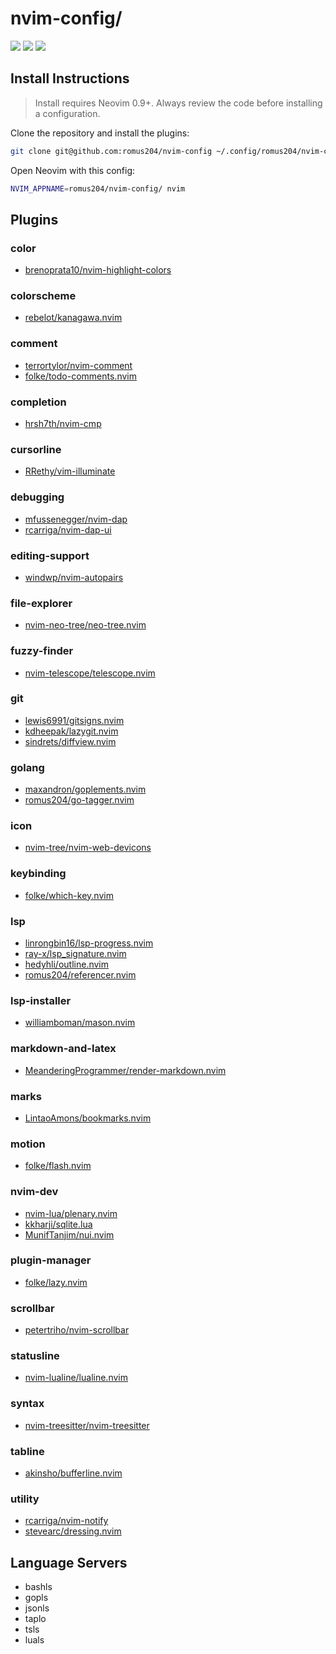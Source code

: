 # nvim-config/

<a href="https://dotfyle.com/romus204/nvim-config"><img src="https://dotfyle.com/romus204/nvim-config/badges/plugins?style=flat" /></a>
<a href="https://dotfyle.com/romus204/nvim-config"><img src="https://dotfyle.com/romus204/nvim-config/badges/leaderkey?style=flat" /></a>
<a href="https://dotfyle.com/romus204/nvim-config"><img src="https://dotfyle.com/romus204/nvim-config/badges/plugin-manager?style=flat" /></a>


## Install Instructions

 > Install requires Neovim 0.9+. Always review the code before installing a configuration.

Clone the repository and install the plugins:

```sh
git clone git@github.com:romus204/nvim-config ~/.config/romus204/nvim-config
```

Open Neovim with this config:

```sh
NVIM_APPNAME=romus204/nvim-config/ nvim
```

## Plugins

### color

+ [brenoprata10/nvim-highlight-colors](https://dotfyle.com/plugins/brenoprata10/nvim-highlight-colors)
### colorscheme

+ [rebelot/kanagawa.nvim](https://dotfyle.com/plugins/rebelot/kanagawa.nvim)
### comment

+ [terrortylor/nvim-comment](https://dotfyle.com/plugins/terrortylor/nvim-comment)
+ [folke/todo-comments.nvim](https://dotfyle.com/plugins/folke/todo-comments.nvim)
### completion

+ [hrsh7th/nvim-cmp](https://dotfyle.com/plugins/hrsh7th/nvim-cmp)
### cursorline

+ [RRethy/vim-illuminate](https://dotfyle.com/plugins/RRethy/vim-illuminate)
### debugging

+ [mfussenegger/nvim-dap](https://dotfyle.com/plugins/mfussenegger/nvim-dap)
+ [rcarriga/nvim-dap-ui](https://dotfyle.com/plugins/rcarriga/nvim-dap-ui)
### editing-support

+ [windwp/nvim-autopairs](https://dotfyle.com/plugins/windwp/nvim-autopairs)
### file-explorer

+ [nvim-neo-tree/neo-tree.nvim](https://dotfyle.com/plugins/nvim-neo-tree/neo-tree.nvim)
### fuzzy-finder

+ [nvim-telescope/telescope.nvim](https://dotfyle.com/plugins/nvim-telescope/telescope.nvim)
### git

+ [lewis6991/gitsigns.nvim](https://dotfyle.com/plugins/lewis6991/gitsigns.nvim)
+ [kdheepak/lazygit.nvim](https://dotfyle.com/plugins/kdheepak/lazygit.nvim)
+ [sindrets/diffview.nvim](https://dotfyle.com/plugins/sindrets/diffview.nvim)
### golang

+ [maxandron/goplements.nvim](https://dotfyle.com/plugins/maxandron/goplements.nvim)
+ [romus204/go-tagger.nvim](https://dotfyle.com/plugins/romus204/go-tagger.nvim)
### icon

+ [nvim-tree/nvim-web-devicons](https://dotfyle.com/plugins/nvim-tree/nvim-web-devicons)
### keybinding

+ [folke/which-key.nvim](https://dotfyle.com/plugins/folke/which-key.nvim)
### lsp

+ [linrongbin16/lsp-progress.nvim](https://dotfyle.com/plugins/linrongbin16/lsp-progress.nvim)
+ [ray-x/lsp_signature.nvim](https://dotfyle.com/plugins/ray-x/lsp_signature.nvim)
+ [hedyhli/outline.nvim](https://dotfyle.com/plugins/hedyhli/outline.nvim)
+ [romus204/referencer.nvim](https://dotfyle.com/plugins/romus204/referencer.nvim)
### lsp-installer

+ [williamboman/mason.nvim](https://dotfyle.com/plugins/williamboman/mason.nvim)
### markdown-and-latex

+ [MeanderingProgrammer/render-markdown.nvim](https://dotfyle.com/plugins/MeanderingProgrammer/render-markdown.nvim)
### marks

+ [LintaoAmons/bookmarks.nvim](https://dotfyle.com/plugins/LintaoAmons/bookmarks.nvim)
### motion

+ [folke/flash.nvim](https://dotfyle.com/plugins/folke/flash.nvim)
### nvim-dev

+ [nvim-lua/plenary.nvim](https://dotfyle.com/plugins/nvim-lua/plenary.nvim)
+ [kkharji/sqlite.lua](https://dotfyle.com/plugins/kkharji/sqlite.lua)
+ [MunifTanjim/nui.nvim](https://dotfyle.com/plugins/MunifTanjim/nui.nvim)
### plugin-manager

+ [folke/lazy.nvim](https://dotfyle.com/plugins/folke/lazy.nvim)
### scrollbar

+ [petertriho/nvim-scrollbar](https://dotfyle.com/plugins/petertriho/nvim-scrollbar)
### statusline

+ [nvim-lualine/lualine.nvim](https://dotfyle.com/plugins/nvim-lualine/lualine.nvim)
### syntax

+ [nvim-treesitter/nvim-treesitter](https://dotfyle.com/plugins/nvim-treesitter/nvim-treesitter)
### tabline

+ [akinsho/bufferline.nvim](https://dotfyle.com/plugins/akinsho/bufferline.nvim)
### utility

+ [rcarriga/nvim-notify](https://dotfyle.com/plugins/rcarriga/nvim-notify)
+ [stevearc/dressing.nvim](https://dotfyle.com/plugins/stevearc/dressing.nvim)
## Language Servers

+ bashls
+ gopls
+ jsonls
+ taplo
+ tsls
+ luals
